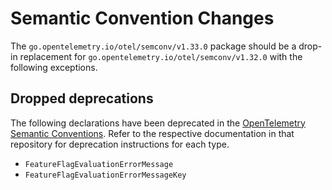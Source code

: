 # Semantic Convention Changes

The `go.opentelemetry.io/otel/semconv/v1.33.0` package should be a drop-in replacement for `go.opentelemetry.io/otel/semconv/v1.32.0` with the following exceptions.

## Dropped deprecations

The following declarations have been deprecated in the [OpenTelemetry Semantic Conventions].
Refer to the respective documentation in that repository for deprecation instructions for each type.

- `FeatureFlagEvaluationErrorMessage`
- `FeatureFlagEvaluationErrorMessageKey`

[OpenTelemetry Semantic Conventions]: https://github.com/open-telemetry/semantic-conventions
